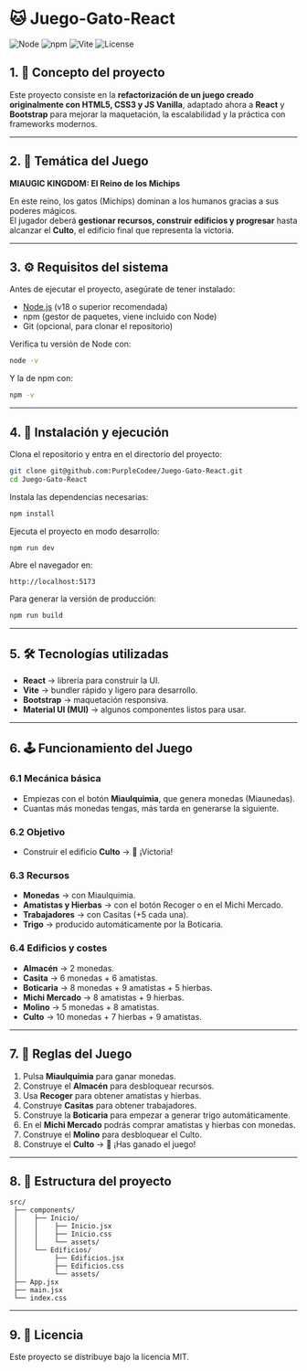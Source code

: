 # 🐱 Juego-Gato-React

![Node](https://img.shields.io/badge/Node.js-18.x-green)
![npm](https://img.shields.io/badge/npm-9.x-red)
![Vite](https://img.shields.io/badge/Vite-React-blueviolet)
![License](https://img.shields.io/badge/license-MIT-yellow)

## 1. 📌 Concepto del proyecto
Este proyecto consiste en la **refactorización de un juego creado originalmente con HTML5, CSS3 y JS Vanilla**, adaptado ahora a **React** y **Bootstrap** para mejorar la maquetación, la escalabilidad y la práctica con frameworks modernos.  

---

## 2. 🎨 Temática del Juego
**MIAUGIC KINGDOM: El Reino de los Michips**  

En este reino, los gatos (Michips) dominan a los humanos gracias a sus poderes mágicos.  
El jugador deberá **gestionar recursos, construir edificios y progresar** hasta alcanzar el **Culto**, el edificio final que representa la victoria.  

---

## 3. ⚙️ Requisitos del sistema
Antes de ejecutar el proyecto, asegúrate de tener instalado:  

- [Node.js](https://nodejs.org/) (v18 o superior recomendada)  
- npm (gestor de paquetes, viene incluido con Node)  
- Git (opcional, para clonar el repositorio)  

Verifica tu versión de Node con:  
```bash
node -v
```
Y la de npm con:  
```bash
npm -v
```

---

## 4. 🚀 Instalación y ejecución
Clona el repositorio y entra en el directorio del proyecto:  
```bash
git clone git@github.com:PurpleCodee/Juego-Gato-React.git
cd Juego-Gato-React
```

Instala las dependencias necesarias:  
```bash
npm install
```

Ejecuta el proyecto en modo desarrollo:  
```bash
npm run dev
```

Abre el navegador en:  
```
http://localhost:5173
```

Para generar la versión de producción:  
```bash
npm run build
```

---

## 5. 🛠️ Tecnologías utilizadas
- **React** → librería para construir la UI.  
- **Vite** → bundler rápido y ligero para desarrollo.  
- **Bootstrap** → maquetación responsiva.  
- **Material UI (MUI)** → algunos componentes listos para usar.  

---

## 6. 🕹️ Funcionamiento del Juego

### 6.1 Mecánica básica
- Empiezas con el botón **Miaulquimia**, que genera monedas (Miaunedas).  
- Cuantas más monedas tengas, más tarda en generarse la siguiente.  

### 6.2 Objetivo
- Construir el edificio **Culto** → 🎉 ¡Victoria!  

### 6.3 Recursos
- **Monedas** → con Miaulquimia.  
- **Amatistas y Hierbas** → con el botón Recoger o en el Michi Mercado.  
- **Trabajadores** → con Casitas (+5 cada una).  
- **Trigo** → producido automáticamente por la Boticaria.  

### 6.4 Edificios y costes
- **Almacén** → 2 monedas.  
- **Casita** → 6 monedas + 6 amatistas.  
- **Boticaria** → 8 monedas + 9 amatistas + 5 hierbas.  
- **Michi Mercado** → 8 amatistas + 9 hierbas.  
- **Molino** → 5 monedas + 8 amatistas.  
- **Culto** → 10 monedas + 7 hierbas + 9 amatistas.  

---

## 7. 📜 Reglas del Juego
1. Pulsa **Miaulquimia** para ganar monedas.  
2. Construye el **Almacén** para desbloquear recursos.  
3. Usa **Recoger** para obtener amatistas y hierbas.  
4. Construye **Casitas** para obtener trabajadores.  
5. Construye la **Boticaria** para empezar a generar trigo automáticamente.  
6. En el **Michi Mercado** podrás comprar amatistas y hierbas con monedas.  
7. Construye el **Molino** para desbloquear el Culto.  
8. Construye el **Culto** → 🎉 ¡Has ganado el juego!  

---

## 8. 📂 Estructura del proyecto
```
src/
 ├── components/
 │    ├── Inicio/
 │    │    ├── Inicio.jsx
 │    │    ├── Inicio.css
 │    │    └── assets/
 │    └── Edificios/
 │         ├── Edificios.jsx
 │         ├── Edificios.css
 │         └── assets/
 ├── App.jsx
 ├── main.jsx
 └── index.css
```

---

## 9. 📜 Licencia
Este proyecto se distribuye bajo la licencia MIT.  
